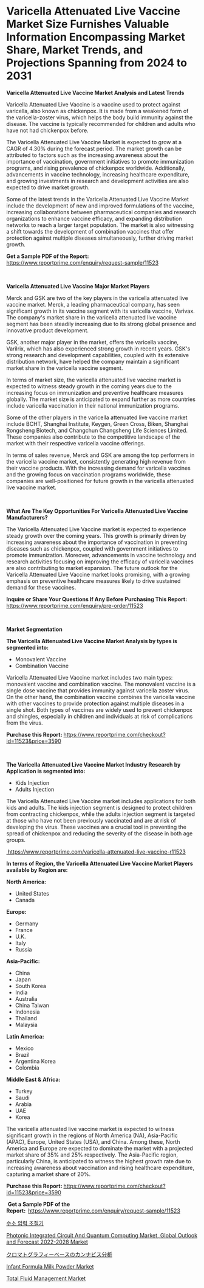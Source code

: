 <p><h1>Varicella Attenuated Live Vaccine Market Size Furnishes Valuable Information Encompassing Market Share, Market Trends, and Projections Spanning from 2024 to 2031</h1></p><p><strong>Varicella Attenuated Live Vaccine Market Analysis and Latest Trends</strong></p>
<p><p>Varicella Attenuated Live Vaccine is a vaccine used to protect against varicella, also known as chickenpox. It is made from a weakened form of the varicella-zoster virus, which helps the body build immunity against the disease. The vaccine is typically recommended for children and adults who have not had chickenpox before.</p><p>The Varicella Attenuated Live Vaccine Market is expected to grow at a CAGR of 4.30% during the forecast period. The market growth can be attributed to factors such as the increasing awareness about the importance of vaccination, government initiatives to promote immunization programs, and rising prevalence of chickenpox worldwide. Additionally, advancements in vaccine technology, increasing healthcare expenditure, and growing investments in research and development activities are also expected to drive market growth.</p><p>Some of the latest trends in the Varicella Attenuated Live Vaccine Market include the development of new and improved formulations of the vaccine, increasing collaborations between pharmaceutical companies and research organizations to enhance vaccine efficacy, and expanding distribution networks to reach a larger target population. The market is also witnessing a shift towards the development of combination vaccines that offer protection against multiple diseases simultaneously, further driving market growth.</p></p>
<p><strong>Get a Sample PDF of the Report:&nbsp;</strong> <a href="https://www.reportprime.com/enquiry/request-sample/11523">https://www.reportprime.com/enquiry/request-sample/11523</a></p>
<p>&nbsp;</p>
<p><strong>Varicella Attenuated Live Vaccine Major Market Players</strong></p>
<p><p>Merck and GSK are two of the key players in the varicella attenuated live vaccine market. Merck, a leading pharmaceutical company, has seen significant growth in its vaccine segment with its varicella vaccine, Varivax. The company's market share in the varicella attenuated live vaccine segment has been steadily increasing due to its strong global presence and innovative product development.</p><p>GSK, another major player in the market, offers the varicella vaccine, Varilrix, which has also experienced strong growth in recent years. GSK's strong research and development capabilities, coupled with its extensive distribution network, have helped the company maintain a significant market share in the varicella vaccine segment.</p><p>In terms of market size, the varicella attenuated live vaccine market is expected to witness steady growth in the coming years due to the increasing focus on immunization and preventive healthcare measures globally. The market size is anticipated to expand further as more countries include varicella vaccination in their national immunization programs.</p><p>Some of the other players in the varicella attenuated live vaccine market include BCHT, Shanghai Institute, Keygen, Green Cross, Biken, Shanghai Rongsheng Biotech, and Changchun Changsheng Life Sciences Limited. These companies also contribute to the competitive landscape of the market with their respective varicella vaccine offerings.</p><p>In terms of sales revenue, Merck and GSK are among the top performers in the varicella vaccine market, consistently generating high revenue from their vaccine products. With the increasing demand for varicella vaccines and the growing focus on vaccination programs worldwide, these companies are well-positioned for future growth in the varicella attenuated live vaccine market.</p></p>
<p>&nbsp;</p>
<p><strong>What Are The Key Opportunities For Varicella Attenuated Live Vaccine Manufacturers?</strong></p>
<p><p>The Varicella Attenuated Live Vaccine market is expected to experience steady growth over the coming years. This growth is primarily driven by increasing awareness about the importance of vaccination in preventing diseases such as chickenpox, coupled with government initiatives to promote immunization. Moreover, advancements in vaccine technology and research activities focusing on improving the efficacy of varicella vaccines are also contributing to market expansion. The future outlook for the Varicella Attenuated Live Vaccine market looks promising, with a growing emphasis on preventive healthcare measures likely to drive sustained demand for these vaccines.</p></p>
<p><strong>Inquire or Share Your Questions If Any Before Purchasing This Report:</strong> <a href="https://www.reportprime.com/enquiry/pre-order/11523">https://www.reportprime.com/enquiry/pre-order/11523</a></p>
<p>&nbsp;</p>
<p><strong>Market Segmentation</strong></p>
<p><strong>The Varicella Attenuated Live Vaccine Market Analysis by types is segmented into:</strong></p>
<p><ul><li>Monovalent Vaccine</li><li>Combination Vaccine</li></ul></p>
<p><p>Varicella Attenuated Live Vaccine market includes two main types: monovalent vaccine and combination vaccine. The monovalent vaccine is a single dose vaccine that provides immunity against varicella zoster virus. On the other hand, the combination vaccine combines the varicella vaccine with other vaccines to provide protection against multiple diseases in a single shot. Both types of vaccines are widely used to prevent chickenpox and shingles, especially in children and individuals at risk of complications from the virus.</p></p>
<p><strong>Purchase this Report:&nbsp;</strong><a href="https://www.reportprime.com/checkout?id=11523&price=3590">https://www.reportprime.com/checkout?id=11523&price=3590</a></p>
<p>&nbsp;</p>
<p><strong>The Varicella Attenuated Live Vaccine Market Industry Research by Application is segmented into:</strong></p>
<p><ul><li>Kids Injection</li><li>Adults Injection</li></ul></p>
<p><p>The Varicella Attenuated Live Vaccine market includes applications for both kids and adults. The kids injection segment is designed to protect children from contracting chickenpox, while the adults injection segment is targeted at those who have not been previously vaccinated and are at risk of developing the virus. These vaccines are a crucial tool in preventing the spread of chickenpox and reducing the severity of the disease in both age groups.</p></p>
<p><a href="https://www.reportprime.com/varicella-attenuated-live-vaccine-r11523">&nbsp;https://www.reportprime.com/varicella-attenuated-live-vaccine-r11523</a></p>
<p><strong>In terms of Region, the Varicella Attenuated Live Vaccine Market Players available by Region are:</strong></p>
<p>
    <p> <strong> North America: </strong>
        <ul>
            <li>United States</li>
            <li>Canada</li>
        </ul>
        </p> 
    <p> <strong> Europe: </strong>
        <ul>
            <li>Germany</li>
            <li>France</li>
            <li>U.K.</li>
            <li>Italy</li>
            <li>Russia</li>
        </ul>
        </p> 
    <p> <strong> Asia-Pacific: </strong>
        <ul>
            <li>China</li>
            <li>Japan</li>
            <li>South Korea</li>
            <li>India</li>
            <li>Australia</li>
            <li>China Taiwan</li>
            <li>Indonesia</li>
            <li>Thailand</li>
            <li>Malaysia</li>
        </ul>
        </p> 
    <p> <strong> Latin America: </strong>
        <ul>
            <li>Mexico</li>
            <li>Brazil</li>
            <li>Argentina Korea</li>
            <li>Colombia</li>
        </ul>
        </p> 
    <p> <strong> Middle East & Africa: </strong>
        <ul>
            <li>Turkey</li>
            <li>Saudi</li>
            <li>Arabia</li>
            <li>UAE</li>
            <li>Korea</li>
        </ul>
    </p>
    </p>
<p><p>The varicella attenuated live vaccine market is expected to witness significant growth in the regions of North America (NA), Asia-Pacific (APAC), Europe, United States (USA), and China. Among these, North America and Europe are expected to dominate the market with a projected market share of 35% and 25% respectively. The Asia-Pacific region, particularly China, is anticipated to witness the highest growth rate due to increasing awareness about vaccination and rising healthcare expenditure, capturing a market share of 20%.</p></p>
<p><strong>Purchase this Report: </strong><a href="https://www.reportprime.com/checkout?id=11523&price=3590">https://www.reportprime.com/checkout?id=11523&price=3590</a></p>
<p>&nbsp;<strong>Get a Sample PDF of the Report:&nbsp;&nbsp;</strong><a href="https://www.reportprime.com/enquiry/request-sample/11523">https://www.reportprime.com/enquiry/request-sample/11523</a></p>
<p><strong></strong></p>
<p><p><a href="https://medium.com/@hossainvi014/%EC%88%98%EC%86%8C-%EC%95%95%EB%A0%A5-%EC%A1%B0%EC%A0%88%EA%B8%B0-%EC%8B%9C%EC%9E%A5%EC%9D%98-%EC%8B%AC%EC%B8%B5%EC%A0%81%EC%9D%B8-%EC%A1%B0%EC%82%AC-%ED%8A%B8%EB%A0%8C%EB%93%9C-%EC%8B%9C%EC%9E%A5-%EC%84%B8%EB%B6%84%ED%99%94-%EB%B0%8F-%EA%B2%BD%EC%9F%81-%EB%B6%84%EC%84%9D-943a609b5f1b">수소 압력 조절기</a></p><p><a href="https://issuu.com/reportprime-2/docs/photonic-integrated-circuit-and-qua_551aad97d23ad8">Photonic Integrated Circuit And Quantum Computing Market, Global Outlook and Forecast 2022-2028 Market</a></p><p><a href="https://medium.com/@kandrakodamadbg/%E3%82%B0%E3%83%AD%E3%83%BC%E3%83%90%E3%83%AB%E3%82%AB%E3%83%B3%E3%83%8A%E3%83%93%E3%82%B9%E5%88%86%E6%9E%90%E5%B8%82%E5%A0%B4%E3%81%AE%E5%B8%82%E5%A0%B4%E8%A6%8F%E6%A8%A1%E3%81%AF-%E6%A5%AD%E7%95%8C%E4%BA%88%E6%B8%AC%E3%81%AB%E3%82%88%E3%82%8B%E3%81%A82024%E5%B9%B4%E3%81%8B%E3%82%892031%E5%B9%B4%E3%81%BE%E3%81%A7%E3%81%AB%E5%B9%B4%E5%B9%B3%E5%9D%87%E6%88%90%E9%95%B7%E7%8E%8712-4-%E3%82%92%E7%B5%8C%E9%A8%93%E3%81%99%E3%82%8B%E8%A6%8B%E8%BE%BC%E3%81%BF%E3%81%A7%E3%81%99-13beee8ceae9">クロマトグラフィーベースのカンナビス分析</a></p><p><a href="https://github.com/CliffMedina6/Market-Research-Report-List-6/blob/main/infant-formula-milk-powder-market.md">Infant Formula Milk Powder Market</a></p><p><a href="https://medium.com/@marisolking2023/global-total-fluid-management-market-size-is-expected-to-experience-a-cagr-of-8-1-21045a4e795b?postPublishedType=initial">Total Fluid Management Market</a></p></p>